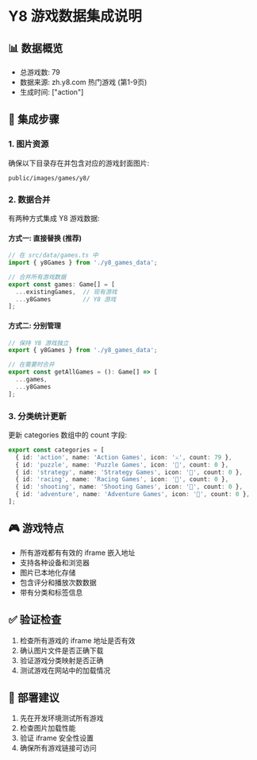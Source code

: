 # Y8 游戏数据集成说明

## 📊 数据概览
- 总游戏数: 79
- 数据来源: zh.y8.com 热门游戏 (第1-9页)
- 生成时间: ["action"]

## 🔧 集成步骤

### 1. 图片资源
确保以下目录存在并包含对应的游戏封面图片:
```
public/images/games/y8/
```

### 2. 数据合并
有两种方式集成 Y8 游戏数据:

#### 方式一: 直接替换 (推荐)
```typescript
// 在 src/data/games.ts 中
import { y8Games } from './y8_games_data';

// 合并所有游戏数据
export const games: Game[] = [
  ...existingGames,  // 现有游戏
  ...y8Games         // Y8 游戏
];
```

#### 方式二: 分别管理
```typescript
// 保持 Y8 游戏独立
export { y8Games } from './y8_games_data';

// 在需要时合并
export const getAllGames = (): Game[] => [
  ...games,
  ...y8Games
];
```

### 3. 分类统计更新
更新 categories 数组中的 count 字段:

```typescript
export const categories = [
  { id: 'action', name: 'Action Games', icon: '⚔️', count: 79 },
  { id: 'puzzle', name: 'Puzzle Games', icon: '🧩', count: 0 },
  { id: 'strategy', name: 'Strategy Games', icon: '🏰', count: 0 },
  { id: 'racing', name: 'Racing Games', icon: '🏁', count: 0 },
  { id: 'shooting', name: 'Shooting Games', icon: '🎯', count: 0 },
  { id: 'adventure', name: 'Adventure Games', icon: '🏃', count: 0 },
];
```

## 🎮 游戏特点
- 所有游戏都有有效的 iframe 嵌入地址
- 支持各种设备和浏览器
- 图片已本地化存储
- 包含评分和播放次数数据
- 带有分类和标签信息

## ✅ 验证检查
1. 检查所有游戏的 iframe 地址是否有效
2. 确认图片文件是否正确下载
3. 验证游戏分类映射是否正确
4. 测试游戏在网站中的加载情况

## 🚀 部署建议
1. 先在开发环境测试所有游戏
2. 检查图片加载性能
3. 验证 iframe 安全性设置
4. 确保所有游戏链接可访问
